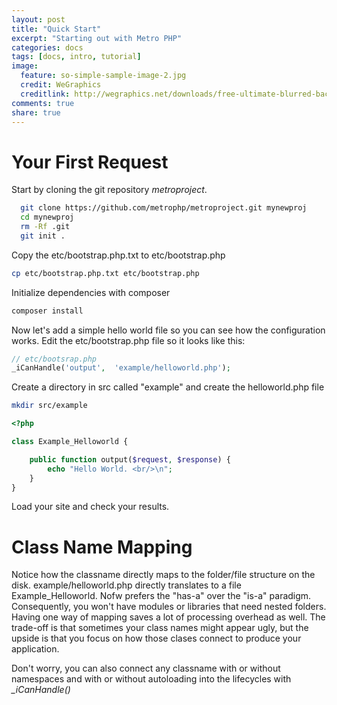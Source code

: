```yaml
---
layout: post
title: "Quick Start"
excerpt: "Starting out with Metro PHP"
categories: docs
tags: [docs, intro, tutorial]
image:
  feature: so-simple-sample-image-2.jpg
  credit: WeGraphics
  creditlink: http://wegraphics.net/downloads/free-ultimate-blurred-background-pack/
comments: true
share: true
---
```



Your First Request
=====
Start by cloning the git repository _metroproject_.  
```bash
  git clone https://github.com/metrophp/metroproject.git mynewproj
  cd mynewproj
  rm -Rf .git
  git init .
```

Copy the etc/bootstrap.php.txt to etc/bootstrap.php
```bash
cp etc/bootstrap.php.txt etc/bootstrap.php
```
Initialize dependencies with composer
```bash
composer install
```

Now let's add a simple hello world file so you can see how the configuration works. Edit the etc/bootstrap.php file so it looks like this:
```php
// etc/bootsrap.php
_iCanHandle('output',  'example/helloworld.php');
```

Create a directory in src called "example" and create the helloworld.php file
```bash
mkdir src/example
```

```php
<?php

class Example_Helloworld {

	public function output($request, $response) {
		echo "Hello World. <br/>\n";
	}
}
```
Load your site and check your results.

Class Name Mapping
===
Notice how the classname directly maps to the folder/file structure on the disk. example/helloworld.php directly translates to a file Example_Helloworld. Nofw prefers the "has-a" over the "is-a" paradigm. Consequently, you won't have modules or libraries that need nested folders. Having one way of mapping saves a lot of processing overhead as well. The trade-off is that sometimes your class names might appear ugly, but the upside is that you focus on how those clases connect to produce your application.

Don't worry, you can also connect any classname with or without namespaces and with or without autoloading into the lifecycles with _\_iCanHandle()_
